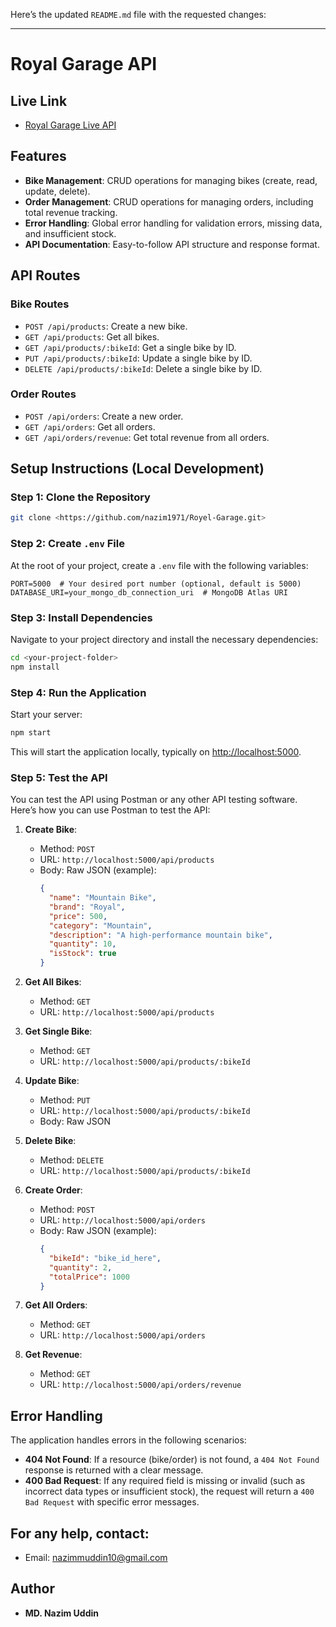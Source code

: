 Here’s the updated `README.md` file with the requested changes:

---

# Royal Garage API

## Live Link
- [Royal Garage Live API](https://royelgarage.vercel.app)

## Features
- **Bike Management**: CRUD operations for managing bikes (create, read, update, delete).
- **Order Management**: CRUD operations for managing orders, including total revenue tracking.
- **Error Handling**: Global error handling for validation errors, missing data, and insufficient stock.
- **API Documentation**: Easy-to-follow API structure and response format.

## API Routes

### Bike Routes
- `POST /api/products`: Create a new bike.
- `GET /api/products`: Get all bikes.
- `GET /api/products/:bikeId`: Get a single bike by ID.
- `PUT /api/products/:bikeId`: Update a single bike by ID.
- `DELETE /api/products/:bikeId`: Delete a single bike by ID.

### Order Routes
- `POST /api/orders`: Create a new order.
- `GET /api/orders`: Get all orders.
- `GET /api/orders/revenue`: Get total revenue from all orders.

## Setup Instructions (Local Development)

### Step 1: Clone the Repository
```bash
git clone <https://github.com/nazim1971/Royel-Garage.git>
```

### Step 2: Create `.env` File
At the root of your project, create a `.env` file with the following variables:
```
PORT=5000  # Your desired port number (optional, default is 5000)
DATABASE_URI=your_mongo_db_connection_uri  # MongoDB Atlas URI
```

### Step 3: Install Dependencies
Navigate to your project directory and install the necessary dependencies:
```bash
cd <your-project-folder>
npm install
```

### Step 4: Run the Application
Start your server:
```bash
npm start
```
This will start the application locally, typically on [http://localhost:5000](http://localhost:5000).

### Step 5: Test the API
You can test the API using Postman or any other API testing software. Here’s how you can use Postman to test the API:

1. **Create Bike**:
   - Method: `POST`
   - URL: `http://localhost:5000/api/products`
   - Body: Raw JSON (example):
     ```json
     {
       "name": "Mountain Bike",
       "brand": "Royal",
       "price": 500,
       "category": "Mountain",
       "description": "A high-performance mountain bike",
       "quantity": 10,
       "isStock": true
     }
     ```

2. **Get All Bikes**:
   - Method: `GET`
   - URL: `http://localhost:5000/api/products`

3. **Get Single Bike**:
   - Method: `GET`
   - URL: `http://localhost:5000/api/products/:bikeId`

4. **Update Bike**:
   - Method: `PUT`
   - URL: `http://localhost:5000/api/products/:bikeId`
   - Body: Raw JSON

5. **Delete Bike**:
   - Method: `DELETE`
   - URL: `http://localhost:5000/api/products/:bikeId`

6. **Create Order**:
   - Method: `POST`
   - URL: `http://localhost:5000/api/orders`
   - Body: Raw JSON (example):
     ```json
     {
       "bikeId": "bike_id_here",
       "quantity": 2,
       "totalPrice": 1000
     }
     ```

7. **Get All Orders**:
   - Method: `GET`
   - URL: `http://localhost:5000/api/orders`

8. **Get Revenue**:
   - Method: `GET`
   - URL: `http://localhost:5000/api/orders/revenue`

## Error Handling
The application handles errors in the following scenarios:
- **404 Not Found**: If a resource (bike/order) is not found, a `404 Not Found` response is returned with a clear message.
- **400 Bad Request**: If any required field is missing or invalid (such as incorrect data types or insufficient stock), the request will return a `400 Bad Request` with specific error messages.

## For any help, contact: 
- Email: [nazimmuddin10@gmail.com](mailto:nazimmuddin10@gmail.com)

## Author
- **MD. Nazim Uddin**
